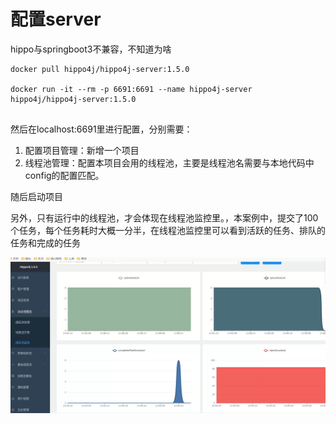 

# 配置server
hippo与springboot3不兼容，不知道为啥
```shell
docker pull hippo4j/hippo4j-server:1.5.0

docker run -it --rm -p 6691:6691 --name hippo4j-server hippo4j/hippo4j-server:1.5.0


```

然后在localhost:6691里进行配置，分别需要：
1. 配置项目管理：新增一个项目
2. 线程池管理：配置本项目会用的线程池，主要是线程池名需要与本地代码中config的配置匹配。

随后启动项目

另外，只有运行中的线程池，才会体现在线程池监控里。，本案例中，提交了100个任务，每个任务耗时大概一分半，在线程池监控里可以看到活跃的任务、排队的任务和完成的任务

![QQ20250419-145730](readme.assets/QQ20250419-145730.png)